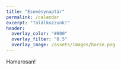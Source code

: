 ```yaml
---
title: "Eseménynaptár"
permalink: /calendar
excerpt: "Találkozzunk!"
header:
  overlay_color: "#000"
  overlay_filter: "0.5"
  overlay_image: /assets/images/horse.png
---
```

Hamarosan!
<link href='assets/lib/fullcalendar.min.css' rel='stylesheet' />
<link href='assets/lib/fullcalendar.print.min.css' rel='stylesheet' media='print' />
<script src='assets/lib/lib/jquery-3.3.1.min.js'></script>
<script src='assets/lib/lib/moment.min.js'></script>
<script src='assets/lib/fullcalendar.min.js'></script>
<script src='assets/lib/gcal.min.js'></script>
<script>

  $(document).ready(function() {

    $('#calendar').fullCalendar({

      header: {
        left: 'prev,next today',
        center: 'title',
        right: 'month,listYear'
      },

      displayEventTime: false, // don't show the time column in list view

      // To make your own Google API key, follow the directions here:
      // http://fullcalendar.io/docs/google_calendar/
      googleCalendarApiKey: 'nG0t2D0x79B-DoBs1sTbw6PX',

      events: 'du05dgqv9ibe041aokilbh3pnk@group.calendar.google.com',

      /*eventClick: function(event) {
        // opens events in a popup window
        window.open(event.url, 'gcalevent', 'width=700,height=600');
        return false;
      },*/



    });

  });

</script>
<style>

  body {
    margin: 40px 10px;
    padding: 0;
    font-family: "Lucida Grande",Helvetica,Arial,Verdana,sans-serif;
    font-size: 14px;
  }

  #loading {
    display: none;
    position: absolute;
    top: 10px;
    right: 10px;
  }

  #calendar {
    max-width: 900px;
    margin: 0 auto;
  }

</style>

  <div id='calendar'></div>
